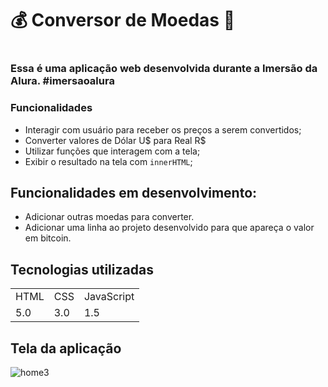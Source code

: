 
<h1> 💰 Conversor de Moedas 💸 <h1>
    
 ### Essa é uma aplicação web desenvolvida durante a Imersão da Alura. #imersaoalura
    
    
 ### Funcionalidades
  

+ Interagir com usuário para receber os preços a serem convertidos;
+ Converter valores de Dólar U$ para Real R$
+ Utilizar funções que interagem com a tela;
+ Exibir o resultado na tela com `innerHTML`;

  
 ## Funcionalidades em desenvolvimento:
  
+ Adicionar outras moedas para converter.
+ Adicionar uma linha ao projeto desenvolvido para que apareça o valor em bitcoin.

 ## Tecnologias utilizadas

 <table>
 <tr> 
     <td>HTML</td>
     <td>CSS</td>
     <td>JavaScript</td>

 </tr>
     
 <tr>
     <td>5.0</td>
     <td>3.0</td>
     <td>1.5</td>

 </tr>
</table>
    
    

## Tela da aplicação

 
![home3](https://user-images.githubusercontent.com/54418295/157926212-00e1dbd1-2770-4029-a987-e21723b874ff.png)



